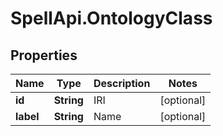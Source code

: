 # SpellApi.OntologyClass

## Properties
Name | Type | Description | Notes
------------ | ------------- | ------------- | -------------
**id** | **String** | IRI | [optional] 
**label** | **String** | Name | [optional] 

